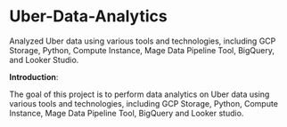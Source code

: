 # Uber-Data-Analytics
Analyzed Uber data using various tools and technologies, including GCP Storage, Python, Compute Instance, Mage Data Pipeline Tool, BigQuery, and Looker Studio. 

**Introduction**:

The goal of this project is to perform data analytics on Uber data using various tools and technologies, including GCP Storage, Python, Compute Instance, Mage Data Pipeline Tool, BigQuery and Looker studio.
